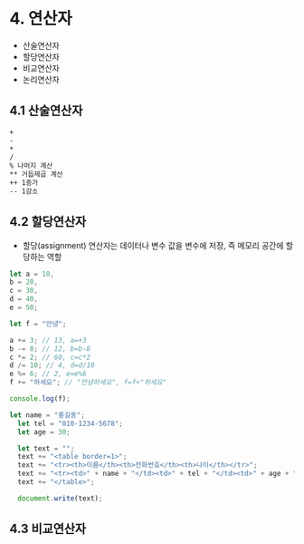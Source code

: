 # 4. 연산자

- 산술연산자
- 할당연산자
- 비교연산자
- 논리연산자

## 4.1 산술연산자

```txt
+
-
*
/
% 나머지 계산
** 거듭제곱 계산
++ 1증가
-- 1감소
```

## 4.2 할당연산자

- 할당(assignment) 연산자는 데이터나 변수 값을 변수에 저장, 즉 메모리 공간에 할당하는 역할

```js
let a = 10,
b = 20,
c = 30,
d = 40,
e = 50;

let f = "안녕";

a += 3; // 13, a=+3
b -= 8; // 12, b=b-8
c *= 2; // 60, c=c*2
d /= 10; // 4, d=d/10
e %= 6; // 2, e=e%6
f += "하세요"; // "안녕하세요", f=f+"하세요"

console.log(f);
```

```js
let name = "홍길동";
  let tel = "010-1234-5678";
  let age = 30;

  let text = "";
  text += "<table border=1>";
  text += "<tr><th>이름</th><th>전화번호</th><th>나이</th></tr>";
  text += "<tr><td>" + name + "</td><td>" + tel + "</td><td>" + age + "</td></tr>";
  text += "</table>";

  document.write(text);
  ```

## 4.3 비교연산자

